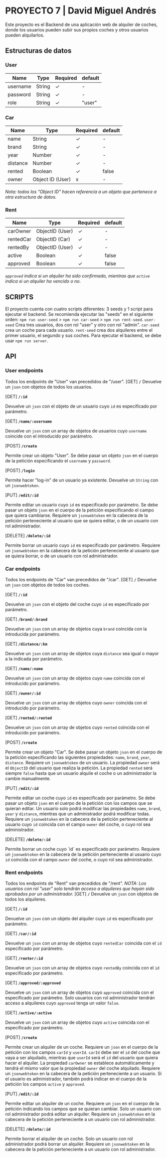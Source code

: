 # PROYECTO 7 | David Miguel Andrés

Este proyecto es el Backend de una aplicación web de alquiler de coches, donde los usuarios pueden subir sus propios coches y otros usuarios
pueden alquilarlos.

## Estructuras de datos

### User

| Name     | Type   | Required | default |
| -------- | ------ | -------- | ------- |
| username | String | ✓        | -       |
| password | String | ✓        | -       |
| role     | String | ✓        | "user"  |

### Car

| Name     | Type             | Required | default |
| -------- | ---------------- | -------- | ------- |
| name     | String           | ✓        | -       |
| brand    | String           | ✓        | -       |
| year     | Number           | ✓        | -       |
| distance | Number           | ✓        | -       |
| rented   | Boolean          | ✓        | false   |
| owner    | Object ID (User) | x        | -       |

_Nota: todos los "Object ID" hacen referencia a un objeto que pertenece a otra estructura de datos._

### Rent

| Name      | Type            | Required | default |
| --------- | --------------- | -------- | ------- |
| carOwner  | ObjectID (User) | ✓        | -       |
| rentedCar | ObjectID (Car)  | ✓        | -       |
| rentedBy  | ObjectID (User) | ✓        | -       |
| active    | Boolean         | ✓        | false   |
| approved  | Boolean         | ✓        | false   |

_`approved` indica si un alquiler ha sido confirmado, mientras que `active` indica si un alquiler ha vencido o no._

## SCRIPTS

El proyecto cuenta con cuatro scripts diferentes: 3 seeds y 1 script para ejecutar el backend. Se recomienda ejecutar las "seeds" en el
siguiente orden: 
`npm run user-seed` > `npm run car-seed` > `npm run rent-seed`. `user-seed` 
Crea tres usuarios, dos con rol "user" y otro con rol "admin". `car-seed` crea un coche para cada usuario. 
`rent-seed` crea dos alquileres entre el primer usuario, el segundo y sus coches. 
Para ejecutar el backend, se debe usar `npm run server`.

## API

### User endpoints

Todos los endpoints de "User" van precedidos de "/user". [GET] **`/`** Devuelve un `json` con objetos de todos los usuarios.

[GET] **`/:id`** 

Devuelve un `json` con el objeto de un usuario cuyo `id` es especificado por parámetro.

[GET] **`/name/:username`** 

Devuelve un `json` con un array de objetos de usuarios cuyo `username` coincide con el introducido por
parámetro.

[POST] **`/create`** 

Permite crear un objeto "User". Se debe pasar un objeto `json` en el cuerpo de la petición especificando el `username`
y `password`.

[POST] **`/login`** 

Permite hacer "log-in" de un usuario ya existente. Devuelve un `String` con un `jsonwebtoken`.

[PUT] **`/edit/:id`** 

Permite editar un usuario cuyo `id` es especificado por parámetro. Se debe pasar un objeto `json` en el cuerpo de la
petición especificando el campo que quiera cambiarse. Requiere un `jsonwebtoken` en la cabecera de la petición perteneciente al usuario que
se quiera editar, o de un usuario con rol administrador.

[DELETE] **`/delete/:id`** 

Permite borrar un usuario cuyo `id` es especificado por parámetro. Requiere un `jsonwebtoken` en la cabecera de
la petición perteneciente al usuario que se quiera borrar, o de un usuario con rol administrador.

### Car endpoints

Todos los endpoints de "Car" van precedidos de "/car". [GET] **`/`** Devuelve un `json` con objetos de todos los coches.

[GET] **`/:id`** 

Devuelve un `json` con el objeto del coche cuyo `id` es especificado por parámetro.

[GET] **`/brand/:brand`** 

Devuelve un `json` con un array de objetos cuya `brand` coincida con la introducida por parámetro.

[GET] **`/distance/:km`** 

Devuelve un `json` con un array de objetos cuya `distance` sea igual o mayor a la indicada por parámetro.

[GET] **`/name/:name`** 

Devuelve un `json` con un array de objetos cuyo `name` coincida con el introducido por parámetro.

[GET] **`/owner/:id`**

Devuelve un `json` con un array de objetos cuyo `owner` coincida con el introducido por parámetro.

[GET] **`/rented/:rented`** 

Devuelve un `json` con un array de objetos cuyo `rented` coincida con el introducido por parámetro.

[POST] **`/create`** 

Permite crear un objeto "Car". Se debe pasar un objeto `json` en el cuerpo de la petición especificando las siguientes
propiedades: `name`, `brand`, `year`, `distance`. Requiere un `jsonwebtoken` de un usuario. La propiedad `owner` será el `ObjectID` del
usuario que realiza la petición. La propiedad `rented` será siempre `false` hasta que un usuario alquile el coche o un administrador la
cambie manualmente.

[PUT] **`/edit/:id`** 

Permite editar un coche cuyo `id` es especificado por parámetro. Se debe pasar un objeto `json` en el cuerpo de la
petición con los campos que se quieran editar. Un usuario solo podrá modificar las propiedades `name`, `brand`, `year` y `distance`,
mientras que un administrador podrá modificar todas. Requiere un `jsonwebtoken` en la cabecera de la petición perteneciente al usuario cuyo
`id` coincida con el campo `owner` del coche, o cuyo rol sea administrador.

[DELETE] **`/delete/:id`** 

Permite borrar un coche cuyo ´id´ es especificado por parámetro. Requiere un `jsonwebtoken` en la cabecera de la
petición perteneciente al usuario cuyo `id` coincida con el campo `owner` del coche, o cuyo rol sea administrador.

### Rent endpoints

Todos los endpoints de "Rent" van precedidos de "/rent". _NOTA: Los usuarios con rol "user" solo tendrán acceso a alquileres que hayan sido
aprobados por un administrador._ [GET] **`/`** Devuelve un `json` con objetos de todos los alquileres.

[GET] **`/:id`** 

Devuelve un `json` con un objeto del alquiler cuyo `id` es especificado por parámetro.

[GET] **`/car/:id`** 

Devuelve un `json` con un array de objetos cuyo `rentedCar` coincida con el `id` especificado por parámetro.

[GET] **`/renter/:id`** 

Devuelve un `json` con un array de objetos cuyo `rentedBy` coincida con el `id` especificado por parámetro.

[GET] **`/approved/:approved`** 

Devuelve un `json` con un array de objetos cuyo `approved` coincida con el especificado por parámetro. Solo
usuarios con rol administrador tendrán acceso a alquileres cuyo `approved` tenga un valor `false`.

[GET] **`/active/:active`** 

Devuelve un `json` con un array de objetos cuyo `active` coincida con el especificado por parámetro.

[POST] **`/create`** 

Permite crear un alquiler de un coche. Requiere un `json` en el cuerpo de la petición con los campos `carId` y
`userId`. `carId` debe ser el `id` del coche que vaya a ser alquilado, mientras que `userId` será el `id` del usuario que quiera hacer el
alquiler. La propiedad `carOwner` se establece automáticamente y tendrá el mismo valor que la propiedad `owner` del coche alquilado.
Requiere un `jsonwebtoken` en la cabecera de la petición perteneciente a un usuario. Si el usuario es administrador, también podrá indicar
en el cuerpo de la petición los campos `active` y `approved`.

[PUT] **`/edit/:id`** 

Permite editar un alquiler de un coche. Requiere un `json` en el cuerpo de la petición indicando los campos que se
quieran cambiar. Solo un usuario con rol administrador podrá editar un alquiler. Requiere un `jsonwebtoken` en la cabecera de la petición
perteneciente a un usuario con rol administrador.

[DELETE] **`/delete/:id`** 

Permite borrar el alquiler de un coche. Solo un usuario con rol administrador podrá borrar un alquiler. Requiere
un `jsonwebtoken` en la cabecera de la petición perteneciente a un usuario con rol administrador.
